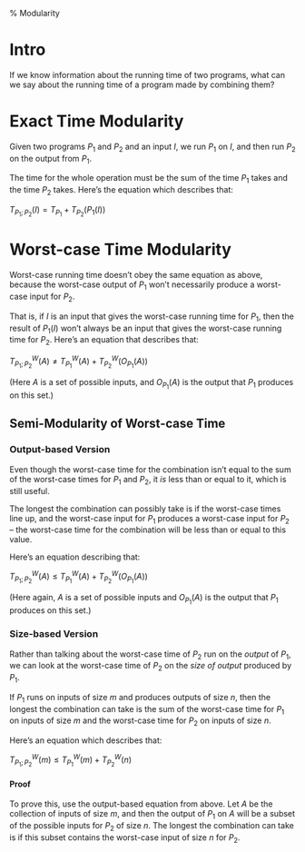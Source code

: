 % Modularity

# Intro

If we know information about the running time of two programs, what can we say about the running time of a program made by combining them?

# Exact Time Modularity

Given two programs $P_1$ and $P_2$ and an input $I$, we run $P_1$ on $I$, and then run $P_2$ on the output from $P_1$.

The time for the whole operation must be the sum of the time $P_1$ takes and the time $P_2$ takes. Here’s the equation which describes that:

$T_{P_{1};P_{2}}(I) = T_{P_{1}} + T_{P_{2}}(P_{1}(I))$

# Worst-case Time Modularity

Worst-case running time doesn’t obey the same equation as above, because the worst-case output of $P_1$ won’t necessarily produce a worst-case input for $P_2$.

That is, if $I$ is an input that gives the worst-case running time for $P_1$, then the result of $P_1(I)$ won’t always be an input that gives the worst-case running time for $P_2$. Here’s an equation that describes that:

$T^W_{P_1;P_2}(A) \neq T^W_{P_1}(A) + T^W_{P_2}(O_{P_1}(A))$

(Here $A$ is a set of possible inputs, and $O_{P_1}(A)$ is the output that $P_1$ produces on this set.)

## Semi-Modularity of Worst-case Time

### Output-based Version

Even though the worst-case time for the combination isn’t equal to the sum of the worst-case times for $P_1$ and $P_2$, it *is* less than or equal to it, which is still useful.

The longest the combination can possibly take is if the worst-case times line up, and the worst-case input for $P_1$ produces a worst-case input for $P_2$ – the worst-case time for the combination will be less than or equal to this value.

Here’s an equation describing that:

$T^W_{P_1;P_2}(A) \leq T^W_{P_1}(A) + T^W_{P_2}(O_{P_1}(A))$

(Here again, $A$ is a set of possible inputs and $O_{P_1}(A)$ is the output that $P_1$ produces on this set.)

### Size-based Version

Rather than talking about the worst-case time of $P_2$ run on the *output* of $P_1$, we can look at the worst-case time of $P_2$ on the *size of output* produced by $P_1$.

If $P_1$ runs on inputs of size $m$ and produces outputs of size $n$, then the longest the combination can take is the sum of the worst-case time for $P_1$ on inputs of size $m$ and the worst-case time for $P_2$ on inputs of size $n$.

Here’s an equation which describes that:

$T^W_{P_1;P_2}(m) \leq T^W_{P_1}(m) + T^W_{P_2}(n)$

#### Proof

To prove this, use the output-based equation from above. Let $A$ be the collection of inputs of size $m$, and then the output of $P_1$ on $A$ will be a subset of the possible inputs for $P_2$ of size $n$. The longest the combination can take is if this subset contains the worst-case input of size $n$ for $P_2$.
